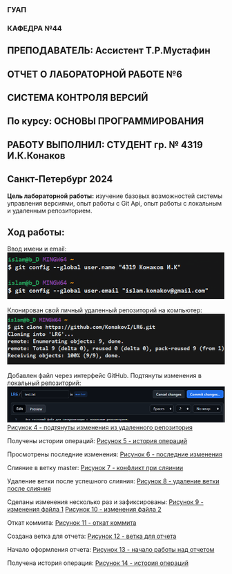 ### ГУАП 
### КАФЕДРА №44 
## ПРЕПОДАВАТЕЛЬ: Ассистент Т.Р.Мустафин 
## ОТЧЕТ О ЛАБОРАТОРНОЙ РАБОТЕ №6
## СИСТЕМА КОНТРОЛЯ ВЕРСИЙ 
## По курсу: ОСНОВЫ ПРОГРАММИРОВАНИЯ 
## РАБОТУ ВЫПОЛНИЛ: СТУДЕНТ гр. № 4319 И.К.Конаков 
## Санкт-Петербург 2024 

**Цель лабораторной работы:** изучение базовых возможностей системы управления версиями, опыт работы с Git Api, опыт работы с локальным и удаленным репозиторием.

## Ход работы:
Ввод имени и email:
![Рисунок 1 - имя и email](screenshots/1.png)

Клонирован свой личный удаленный репозиторий на компьютер:
![Рисунок 2 - клонирование репозитория](screenshots/2.png)

Добавлен файл через интерфейс GitHub. Подтянуты изменения в локальный репозиторий:
![Рисунок 3 - добавление файла через интерфейс](screenshots/4.png)
[Рисунок 4 - подтянуты изменения из удаленного репозитория](screenshots/5.png)

Получены истории операций:
[Рисунок 5 - история операций](screenshots/6.png)

Просмотрены последние изменения:
[Рисунок 6 - последние изменения](screenshots/7.png)

Слияние в ветку master:
[Рисунок 7 - конфликт при сляинии](screenshots/8.png)

Удаление ветки после успешного слияния:
[Рисунок 8 - удаление ветки после слияния](screenshots/9.png)

Сделаны изменения несколько раз и зафиксированы:
[Рисунок 9 - изменения файла 1](screenshots/13.png)
[Рисунок 10 - изменения файла 2](screenshots/14.png)

Откат коммита:
[Рисунок 11 - откат коммита](screenshots/15.png)

Создана ветка для отчета:
[Рисунок 12 - ветка для отчета](screenshots/16.png)

Начало оформления отчета:
[Рисунок 13 - начало работы над отчетом](screenshots/17.png)

Получена история операция:
[Рисунок 14 - история операций](screenshots/18.png)

